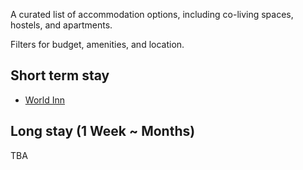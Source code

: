 A curated list of accommodation options, including co-living spaces, hostels, and apartments.

Filters for budget, amenities, and location.

## Short term stay

- [World Inn](https://hotels.cloudbeds.com/reservation/JBElO4)

## Long stay (1 Week ~ Months)

TBA
